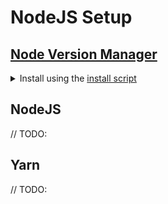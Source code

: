 # NodeJS Setup

## [Node Version Manager](https://github.com/nvm-sh/nvm)

<details><summary>Install using the <a href="https://github.com/nvm-sh/nvm#install--update-script">install script</a></summary>

```bash
$ curl -o- https://raw.githubusercontent.com/nvm-sh/nvm/v0.35.1/install.sh | zsh
  % Total    % Received % Xferd  Average Speed   Time    Time     Time  Current
                                 Dload  Upload   Total   Spent    Left  Speed
100 13527  100 13527    0     0  30534      0 --:--:-- --:--:-- --:--:-- 30466
=> Downloading nvm from git to '/Users/zain/.nvm'
=> Cloning into '/Users/zain/.nvm'...
remote: Enumerating objects: 286, done.
remote: Counting objects: 100% (286/286), done.
remote: Compressing objects: 100% (256/256), done.
remote: Total 286 (delta 34), reused 93 (delta 17), pack-reused 0
Receiving objects: 100% (286/286), 146.21 KiB | 296.00 KiB/s, done.
Resolving deltas: 100% (34/34), done.
=> Compressing and cleaning up git repository

=> Appending nvm source string to /Users/zain/.zshrc
=> Appending bash_completion source string to /Users/zain/.zshrc
=> Close and reopen your terminal to start using nvm or run the following to use it now:

export NVM_DIR="$HOME/.nvm"
[ -s "$NVM_DIR/nvm.sh" ] && . "$NVM_DIR/nvm.sh"  # This loads nvm
[ -s "$NVM_DIR/bash_completion" ] && . "$NVM_DIR/bash_completion"  # This loads nvm bash_completion

$ source ~/.zshrc
# blank

# Verify Installation https://github.com/nvm-sh/nvm#verify-installation
$ command -v nvm
nvm
```

</details>

## NodeJS

// TODO:

## Yarn

// TODO:
